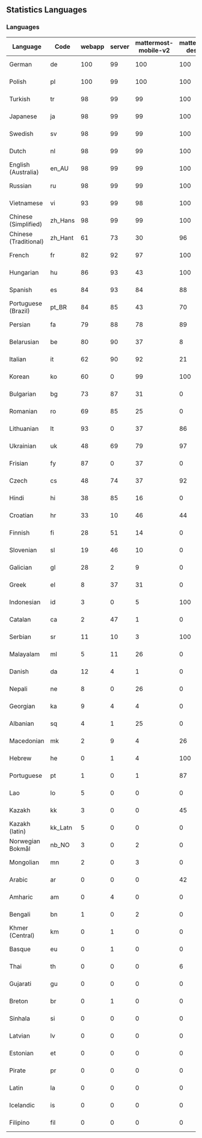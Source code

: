 ## Statistics Languages ##
###  Languages  ###
|Language|Code|webapp|server|mattermost-mobile-v2|mattermost-desktop|playbook-webapp|calls-webapp|Total|Last Modified|
|---|---|---|---|---|---|---|---|---|---|
|German|de| 100| 99| 100| 100| 0| 100| 99|2023-11-16T13:36:41.847680Z|
|Polish|pl| 100| 99| 100| 100| 0| 100| 99|2023-11-16T13:38:34.316504Z|
|Turkish|tr| 98| 99| 99| 100| 0| 100| 99|2023-11-16T13:39:11.369659Z|
|Japanese|ja| 98| 99| 99| 100| 0| 100| 99|2023-11-16T13:37:44.995064Z|
|Swedish|sv| 98| 99| 99| 100| 0| 100| 99|2023-11-16T13:39:05.502498Z|
|Dutch|nl| 98| 99| 99| 100| 0| 100| 98|2023-11-16T13:38:31.255461Z|
|English (Australia)|en_AU| 98| 99| 99| 100| 0| 0| 98|2023-11-16T13:36:48.035579Z|
|Russian|ru| 98| 99| 99| 100| 0| 76| 95|2023-11-16T13:38:49.443289Z|
|Vietnamese|vi| 93| 99| 98| 100| 0| 100| 95|2023-11-16T13:39:17.997858Z|
|Chinese (Simplified)|zh_Hans| 98| 99| 99| 100| 0| 100| 94|2023-11-16T13:39:21.146600Z|
|Chinese (Traditional)|zh_Hant| 61| 73| 30| 96| 0| 11| 88|2023-11-16T13:39:24.381814Z|
|French|fr| 82| 92| 97| 100| 0| 59| 83|2023-11-16T13:37:10.581567Z|
|Hungarian|hu| 86| 93| 43| 100| 0| 0| 83|2023-11-16T13:37:32.647730Z|
|Spanish|es| 84| 93| 84| 88| 0| 28| 80|2023-11-16T13:36:50.715946Z|
|Portuguese (Brazil)|pt_BR| 84| 85| 43| 70| 0| 100| 80|2023-11-16T13:38:40.199250Z|
|Persian|fa| 79| 88| 78| 89| 0| 0| 77|2023-11-16T13:37:00.669441Z|
|Belarusian|be| 80| 90| 37| 8| 0| 0| 75|2023-11-16T13:36:20.298121Z|
|Italian|it| 62| 90| 92| 21| 0| 24| 71|2023-11-16T13:37:41.972680Z|
|Korean|ko| 60| 0| 99| 100| 0| 100| 70|2023-11-16T13:37:59.797395Z|
|Bulgarian|bg| 73| 87| 31| 0| 0| 0| 70|2023-11-16T13:36:23.446475Z|
|Romanian|ro| 69| 85| 25| 0| 0| 0| 66|2023-11-16T13:38:46.308246Z|
|Lithuanian|lt| 93| 0| 37| 86| 0| 89| 63|2023-11-15T16:21:51.345166Z|
|Ukrainian|uk| 48| 69| 79| 97| 0| 0| 59|2023-11-16T13:39:14.840383Z|
|Frisian|fy| 87| 0| 37| 0| 0| 0| 56|2023-11-15T16:16:24.517595Z|
|Czech|cs| 48| 74| 37| 92| 0| 100| 53|2023-11-16T13:36:35.646278Z|
|Hindi|hi| 38| 85| 16| 0| 0| 0| 47|2023-11-16T13:37:25.557615Z|
|Croatian|hr| 33| 10| 46| 44| 0| 100| 35|2023-11-16T13:37:28.808301Z|
|Finnish|fi| 28| 51| 14| 0| 0| 0| 31|2023-11-15T16:15:28.996257Z|
|Slovenian|sl| 19| 46| 10| 0| 0| 0| 23|2023-11-15T16:26:25.382007Z|
|Galician|gl| 28| 2| 9| 0| 0| 0| 18|2023-10-29T10:01:48.607596Z|
|Greek|el| 8| 37| 31| 0| 0| 0| 18|2023-11-13T11:05:17.287008Z|
|Indonesian|id| 3| 0| 5| 100| 0| 0| 14|2023-11-07T11:55:12.955118Z|
|Catalan|ca| 2| 47| 1| 0| 0| 0| 13|2023-11-07T11:54:10.087147Z|
|Serbian|sr| 11| 10| 3| 100| 0| 0| 12|2023-11-13T11:10:02.427984Z|
|Malayalam|ml| 5| 11| 26| 0| 0| 0| 9|2023-10-24T20:55:57.621229Z|
|Danish|da| 12| 4| 1| 0| 0| 0| 8|2023-10-09T15:20:58.185551Z|
|Nepali|ne| 8| 0| 26| 0| 0| 0| 7|2023-11-13T11:08:50.646391Z|
|Georgian|ka| 9| 4| 4| 0| 0| 0| 7|2023-10-24T20:54:15.658025Z|
|Albanian|sq| 4| 1| 25| 0| 0| 0| 5|2023-11-13T11:09:55.892074Z|
|Macedonian|mk| 2| 9| 4| 26| 0| 0| 5|2023-11-16T13:38:15.110899Z|
|Hebrew|he| 0| 1| 4| 100| 0| 0| 4|2023-11-16T13:37:22.453849Z|
|Portuguese|pt| 1| 0| 1| 87| 0| 0| 3|2023-10-30T05:05:57.136879Z|
|Lao|lo| 5| 0| 0| 0| 0| 0| 3|2023-10-09T15:20:58.408506Z|
|Kazakh|kk| 3| 0| 0| 45| 0| 0| 3|2023-11-16T04:28:32.097489Z|
|Kazakh (latin)|kk_Latn| 5| 0| 0| 0| 0| 0| 3|2023-10-24T20:54:35.554803Z|
|Norwegian Bokmål|nb_NO| 3| 0| 2| 0| 0| 0| 2|2023-10-24T20:56:17.583395Z|
|Mongolian|mn| 2| 0| 3| 0| 0| 0| 2|2023-11-15T16:23:04.700139Z|
|Arabic|ar| 0| 0| 0| 42| 0| 0| 1|2023-10-09T15:20:58.462991Z|
|Amharic|am| 0| 4| 0| 0| 0| 0| 1|2023-10-09T15:20:58.102825Z|
|Bengali|bn| 1| 0| 2| 0| 0| 0| 1|2023-10-09T15:20:58.129127Z|
|Khmer (Central)|km| 0| 1| 0| 0| 0| 0| 0|2023-10-09T15:20:58.389365Z|
|Basque|eu| 0| 1| 0| 0| 0| 0| 0|2023-10-09T15:20:58.220029Z|
|Thai|th| 0| 0| 0| 6| 0| 0| 0|2023-10-09T15:20:58.586605Z|
|Gujarati|gu| 0| 0| 0| 0| 0| 0| 0|2023-10-09T15:20:58.279932Z|
|Breton|br| 0| 1| 0| 0| 0| 0| 0|2023-10-09T15:20:58.146710Z|
|Sinhala|si| 0| 0| 0| 0| 0| 0| 0|2023-10-09T15:20:58.537638Z|
|Latvian|lv| 0| 0| 0| 0| 0| 0| 0|2023-10-09T15:20:58.426415Z|
|Estonian|et| 0| 0| 0| 0| 0| 0| 0|2023-10-09T15:20:58.209138Z|
|Pirate|pr| 0| 0| 0| 0| 0| 0| 0|2023-10-09T15:20:58.506339Z|
|Latin|la| 0| 0| 0| 0| 0| 0| 0|2023-10-09T15:20:58.399153Z|
|Icelandic|is| 0| 0| 0| 0| 0| 0| 0|2023-10-09T15:20:58.340445Z|
|Filipino|fil| 0| 0| 0| 0| 0| 0| 0|2023-10-09T15:20:58.242109Z|
